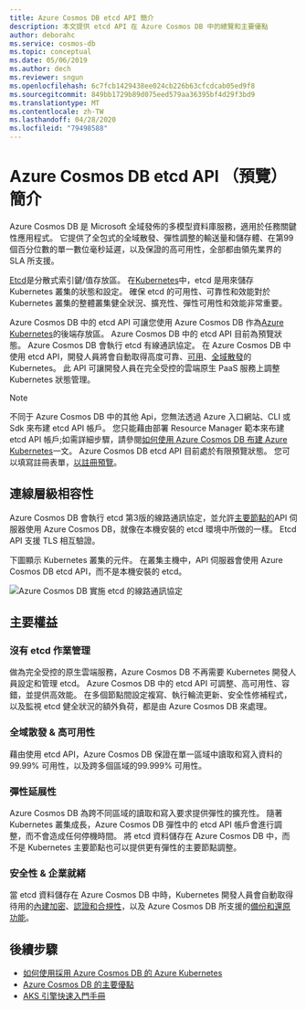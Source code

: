```yaml
---
title: Azure Cosmos DB etcd API 簡介
description: 本文提供 etcd API 在 Azure Cosmos DB 中的總覽和主要優點
author: deborahc
ms.service: cosmos-db
ms.topic: conceptual
ms.date: 05/06/2019
ms.author: dech
ms.reviewer: sngun
ms.openlocfilehash: 6c7fcb1429438ee024cb226b63cfcdcab05ed9f8
ms.sourcegitcommit: 849bb1729b89d075eed579aa36395bf4d29f3bd9
ms.translationtype: MT
ms.contentlocale: zh-TW
ms.lasthandoff: 04/28/2020
ms.locfileid: "79498588"
---
```

# <a name="introduction-to-the-azure-cosmos-db-etcd-api-preview"></a>Azure Cosmos DB etcd API （預覽）簡介

Azure Cosmos DB 是 Microsoft 全域發佈的多模型資料庫服務，適用於任務關鍵性應用程式。 它提供了全包式的全域散發、彈性調整的輸送量和儲存體、在第99個百分位數的單一數位毫秒延遲，以及保證的高可用性，全部都由領先業界的 SLA 所支援。

[Etcd](https://github.com/etcd-io/etcd)是分散式索引鍵/值存放區。 在[Kubernetes](https://kubernetes.io/)中，etcd 是用來儲存 Kubernetes 叢集的狀態和設定。 確保 etcd 的可用性、可靠性和效能對於 Kubernetes 叢集的整體叢集健全狀況、擴充性、彈性可用性和效能非常重要。 

Azure Cosmos DB 中的 etcd API 可讓您使用 Azure Cosmos DB 作為[Azure Kubernetes](../aks/index.yml)的後端存放區。 Azure Cosmos DB 中的 etcd API 目前為預覽狀態。 Azure Cosmos DB 會執行 etcd 有線通訊協定。 在 Azure Cosmos DB 中使用 etcd API，開發人員將會自動取得高度可靠、[可用](high-availability.md)、[全域散發](distribute-data-globally.md)的 Kubernetes。 此 API 可讓開發人員在完全受控的雲端原生 PaaS 服務上調整 Kubernetes 狀態管理。 

> [!NOTE]
> 不同于 Azure Cosmos DB 中的其他 Api，您無法透過 Azure 入口網站、CLI 或 Sdk 來布建 etcd API 帳戶。 您只能藉由部署 Resource Manager 範本來布建 etcd API 帳戶;如需詳細步驟，請參閱[如何使用 Azure Cosmos DB 布建 Azure Kubernetes](bootstrap-kubernetes-cluster.md)一文。 Azure Cosmos DB etcd API 目前處於有限預覽狀態。 您可以填寫註冊表單，[以註冊預覽](https://aka.ms/cosmosetcdapi-signup)。

## <a name="wire-level-compatibility"></a>連線層級相容性

Azure Cosmos DB 會執行 etcd 第3版的線路通訊協定，並允許[主要節點的](https://kubernetes.io/docs/concepts/overview/components/)API 伺服器使用 Azure Cosmos DB，就像在本機安裝的 etcd 環境中所做的一樣。 Etcd API 支援 TLS 相互驗證。 

下圖顯示 Kubernetes 叢集的元件。 在叢集主機中，API 伺服器會使用 Azure Cosmos DB etcd API，而不是本機安裝的 etcd。 

![Azure Cosmos DB 實施 etcd 的線路通訊協定](./media/etcd-api-introduction/etcd-api-wire-protocol.png)

## <a name="key-benefits"></a>主要權益

### <a name="no-etcd-operations-management"></a>沒有 etcd 作業管理

做為完全受控的原生雲端服務，Azure Cosmos DB 不再需要 Kubernetes 開發人員設定和管理 etcd。 Azure Cosmos DB 中的 etcd API 可調整、高可用性、容錯，並提供高效能。 在多個節點間設定複寫、執行輪流更新、安全性修補程式，以及監視 etcd 健全狀況的額外負荷，都是由 Azure Cosmos DB 來處理。

### <a name="global-distribution--high-availability"></a>全域散發 & 高可用性 

藉由使用 etcd API，Azure Cosmos DB 保證在單一區域中讀取和寫入資料的99.99% 可用性，以及跨多個區域的99.999% 可用性。 

### <a name="elastic-scalability"></a>彈性延展性

Azure Cosmos DB 為跨不同區域的讀取和寫入要求提供彈性的擴充性。
隨著 Kubernetes 叢集成長，Azure Cosmos DB 彈性中的 etcd API 帳戶會進行調整，而不會造成任何停機時間。 將 etcd 資料儲存在 Azure Cosmos DB 中，而不是 Kubernetes 主要節點也可以提供更有彈性的主要節點調整。 

### <a name="security--enterprise-readiness"></a>安全性 & 企業就緒

當 etcd 資料儲存在 Azure Cosmos DB 中時，Kubernetes 開發人員會自動取得待用的[內建加密](database-encryption-at-rest.md)、[認證和合規性](compliance.md)，以及 Azure Cosmos DB 所支援的[備份和還原功能](online-backup-and-restore.md)。 

## <a name="next-steps"></a>後續步驟

* [如何使用採用 Azure Cosmos DB 的 Azure Kubernetes](bootstrap-kubernetes-cluster.md)
* [Azure Cosmos DB 的主要優點](introduction.md)
* [AKS 引擎快速入門手冊](https://github.com/Azure/aks-engine/blob/master/docs/tutorials/quickstart.md)